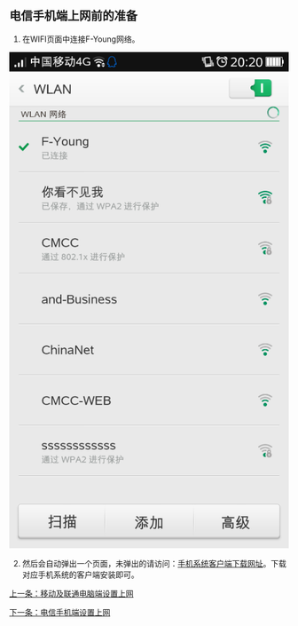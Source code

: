 ## 电信手机端上网前的准备

1. 在WIFI页面中连接F-Young网络。

![](./image/preparePhoneDX_img1.png)

2. 然后会自动弹出一个页面，未弹出的请访问：[手机系统客户端下载网址](http://zsteduapp.10000.gd.cn/index.html?schoolid=221)。下载对应手机系统的客户端安装即可。

[上一条：移动及联通电脑端设置上网](/guide/setPPPoE)

[下一条：电信手机端设置上网](/guide/setPhoneDX)